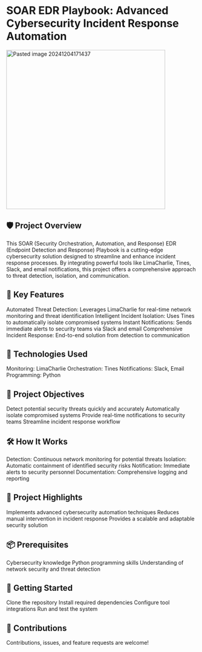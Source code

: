 # SOAR EDR Playbook: Advanced Cybersecurity Incident Response Automation #

<img width="420" alt="Pasted image 20241204171437" src="https://github.com/user-attachments/assets/197c97e6-ccf8-42a5-8dd8-6bd969679306">


## 🛡️ Project Overview ##
This SOAR (Security Orchestration, Automation, and Response) EDR (Endpoint Detection and Response) Playbook is a cutting-edge cybersecurity solution designed to streamline and enhance incident response processes. By integrating powerful tools like LimaCharlie, Tines, Slack, and email notifications, this project offers a comprehensive approach to threat detection, isolation, and communication.
## 🚀 Key Features ##

Automated Threat Detection: Leverages LimaCharlie for real-time network monitoring and threat identification
Intelligent Incident Isolation: Uses Tines to automatically isolate compromised systems
Instant Notifications: Sends immediate alerts to security teams via Slack and email
Comprehensive Incident Response: End-to-end solution from detection to communication

## 🔧 Technologies Used ##

Monitoring: LimaCharlie
Orchestration: Tines
Notifications: Slack, Email
Programming: Python

## 🎯 Project Objectives ##

Detect potential security threats quickly and accurately
Automatically isolate compromised systems
Provide real-time notifications to security teams
Streamline incident response workflow

## 🛠️ How It Works ##

Detection: Continuous network monitoring for potential threats
Isolation: Automatic containment of identified security risks
Notification: Immediate alerts to security personnel
Documentation: Comprehensive logging and reporting

## 🔬 Project Highlights ##

Implements advanced cybersecurity automation techniques
Reduces manual intervention in incident response
Provides a scalable and adaptable security solution

## 📦 Prerequisites ##

Cybersecurity knowledge
Python programming skills
Understanding of network security and threat detection

## 🚦 Getting Started ##

Clone the repository
Install required dependencies
Configure tool integrations
Run and test the system

## 🤝 Contributions ##
Contributions, issues, and feature requests are welcome!
